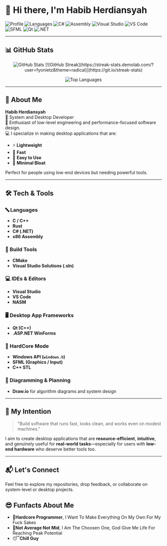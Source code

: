 # 👋 Hi there, I'm Habib Herdiansyah

![Profile](https://img.shields.io/badge/System--Level-Developer-blue?style=flat-square)
![Languages](https://img.shields.io/badge/C%2B%2B-00599C?style=flat-square&logo=c%2B%2B&logoColor=white)
![C#](https://img.shields.io/badge/C%23-239120?style=flat-square&logo=c-sharp&logoColor=white)
![Assembly](https://img.shields.io/badge/ASM%2086-%23000000.svg?style=flat-square)
![Visual Studio](https://img.shields.io/badge/Visual%20Studio-5C2D91?style=flat-square&logo=visualstudio&logoColor=white)
![VS Code](https://img.shields.io/badge/VS%20Code-007ACC?style=flat-square&logo=visualstudiocode&logoColor=white)
![SFML](https://img.shields.io/badge/SFML-4E9F3D?style=flat-square)
![Qt](https://img.shields.io/badge/Qt-C++-41CD52?style=flat-square&logo=qt&logoColor=white)
![.NET](https://img.shields.io/badge/.NET-512BD4?style=flat-square&logo=dotnet&logoColor=white)

---

## 📊 GitHub Stats

<p align="center">
  <img src="https://github-readme-stats.vercel.app/api?username=fyonietz&show_icons=true&theme=radical&count_private=true" alt="GitHub Stats" />
  [![GitHub Streak](https://streak-stats.demolab.com/?user=fyonietz&theme=radical)](https://git.io/streak-stats)
</p>

<p align="center">
  <img src="https://github-readme-stats.vercel.app/api/top-langs/?username=fyonietz&layout=compact&theme=radical" alt="Top Languages" />
</p>

---

## 🧠 About Me

**Habib Herdiansyah**  
🎯 System and Desktop Developer  
🧵 Enthusiast of low-level engineering and performance-focused software design.  
💻 I specialize in making desktop applications that are:

- ⚡ **Lightweight**
- 🚀 **Fast**
- 🎯 **Easy to Use**
- 💾 **Minimal Bloat**

Perfect for people using low-end devices but needing powerful tools.

---

## 🛠️ Tech & Tools

### 🔤 Languages
- **C / C++**
- **Rust**
- **C# (.NET)**
- **x86 Assembly**

### 🔧 Build Tools
- **CMake**
- **Visual Studio Solutions (.sln)**

### 💻 IDEs & Editors
- **Visual Studio**
- **VS Code**
- **NASM**

### 🖥️ Desktop App Frameworks
- **Qt (C++)**
- **.ASP.NET WinForms**

### 💪 HardCore Mode
- **Windows API (`windows.h`)**
- **SFML (Graphics / Input)**
- **C++ STL**

### 📐 Diagramming & Planning
- **Draw.io** for algorithm diagrams and system design

---

## 🎯 My Intention

> "Build software that runs fast, looks clean, and works even on modest machines."

I aim to create desktop applications that are **resource-efficient**, **intuitive**, and genuinely useful for **real-world tasks**—especially for users with **low-end hardware** who deserve better tools too.

---

## 📬 Let's Connect

Feel free to explore my repositories, drop feedback, or collaborate on system-level or desktop projects.

## 😎 Funfacts About Me
-  🐲**Hardcore Programmer**, I Want To Make Everything On My Own For My Fuck Sakes  
-  🤖**Not Average Not Mid**, I Am The Choosen One, God Give Me Life For Reaching Peak Potential  
-  😴**Chill Guy**
